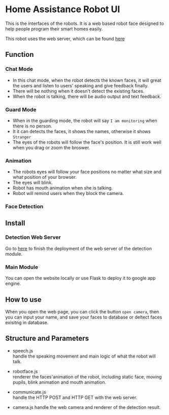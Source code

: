 # Home Assistance Robot UI
This is the interfaces of the robots. It is a web based robot face designed to help people program their smart homes easily. 

This robot uses the web server, which can be found [here](https://github.com/BerwinZ/Home-Assistance-Robot/tree/webserver)

## Function
### Chat Mode
* In this chat mode, when the robot detects the known faces, it will great the users and listen to users' speaking and give feedback finally.
* There will be nothing when it doesn't detect the existing faces. 
* When the robot is talking, there will be audio output and text feedback.

### Guard Mode
* When in the guarding mode, the robot will say `I am monitoring` when there is no person.
* It it can detects the faces, it shows the names, otherwise it shows `Stranger`
* The eyes of the robots will follow the face's position. It is still work well when you drag or zoom the broswer.

### Animation
* The robots eyes will follow your face positions no matter what size and what position of your browser.
* The eyes will blink.
* Robot has mouth animation when she is talking.
* Robot will remind users when they block the camera.


### Face Detection

## Install
### Detection Web Server
Go to [here](https://github.com/BerwinZ/Home-Assistance-Robot/tree/webserver) to finish the deployment of the web server of the detection module.

### Main Module
You can open the website locally or use Flask to deploy it to google app engine.
   

## How to use
When you open the web page, you can click the button `open camera`, then you can input your name, and save your faces to database or deltect faces exisitng in database.


## Structure and Parameters
* speech.js  
handle the speaking movement and main logic of what the robot will talk.

* robotface.js  
renderer the faces'animation of the robot, including static face, moving pupils, blink animation and mouth animation.

* communicate.js  
handle the HTTP POST and HTTP GET with the web server.

* camera.js
handle the web camera and renderer of the detection result.